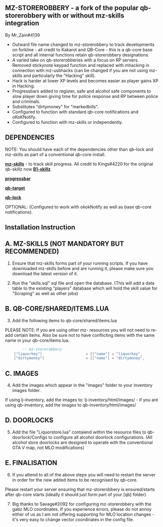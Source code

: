 ## MZ-STOREROBBERY - a fork of the popular qb-storerobbery with or without mz-skills integration

By Mr_Zain#4139

- Outward file name changed to mz-storerobbery to track developments on forkline - all credit to Kakarot and QB-Core - this is a qb-core base script and all internal functions retain qb-storerobbery designations.
- A varied take on qb-storerobberies with a focus on RP servers. Removed stickynote keypad function and replaced with mhacking in connection with mz-usbhacks (can be changed if you are not using mz-skills and particularly the "Hacking" skill).
- Hack is harder at lower XP levels and becomes easier as player gains XP in Hacking.
- Progressbars added to register, safe and alcohol safe components to slow player down giving time for police response and RP between police and criminals.
- Substitutes "dirtymoney" for "markedbills".
- Configured to function with standard qb-core notifications and oKoKNotify.
- Configured to function with mz-skills or independently. 

## DEPENDENCIES

NOTE: You should have each of the dependencies other than qb-lock and mz-skills as part of a conventional qb-core install.

**[mz-skills](https://github.com/MrZainRP/mz-skills)** - to track skill progress. All credit to Kings#4220 for the original qb-skillz now **[B1-skillz](https://github.com/Burn-One-Studios/B1-skillz)**

**[progressbar](https://github.com/qbcore-framework/progressbar)**

**[qb-target](https://github.com/qbcore-framework/qb-target)**

**[qb-lock](https://github.com/Nathan-FiveM/qb-lock)**

OPTIONAL: (Configured to work with okokNotify as well as base qb-core notifications).

## Installation Instruction

## A. MZ-SKILLS (NOT MANDATORY BUT RECOMMENDED)

1. Ensure that mz-skills forms part of your running scripts. If you have downloaded mz-skills before and are running it, please make sure you download the latest version of it. 

2. Run the "skills.sql" sql file and open the database. (This will add a data table to the existing "players" database which will hold the skill value for "Scraping" as well as other jobs)

## B. QB-CORE/SHARED/ITEMS.LUA

3. Add the following items to qb-core/shared/items.lua 

PLEASE NOTE: If you are using other mz- resources you will not need to re-add certain items. Also be sure not to have conflicting items with the same name in your qb-core/items.lua.

```lua
		-- mz-storerobbery
	["liquorkey"] 					 = {["name"] = "liquorkey", 					["label"] = "Liquor Storeroom", 		["weight"] = 200, 		["type"] = "item", 		["image"] = "liquorkey.png", 			["unique"] = false, 		["useable"] = true, 	["shouldClose"] = false,   ["combinable"] = nil,   ["description"] = "A curious key with the label 'Liquor Storeroom'."},
    ["dirtymoney"]                   = {["name"] = "dirtymoney",                    ["label"] = "Dirty Money",              ["weight"] = 0,         ["type"] = "item",      ["image"] = "dirtymoney.png",           ["unique"] = false,		["useable"] = true,     ["shouldClose"] = false,    ["combinable"] = nil,  ["description"] = "The ill-gotten proceeds of criminal activity."},  
```

## C. IMAGES

4. Add the images which appear in the "images" folder to your inventory images folder. 

If using lj-inventory, add the images to: lj-inventory/html/images/ - if you are using qb-inventory, add the images to qb-inventory/html/images/

## D. DOORLOCKS

5. Add the file "Liquorstore.lua" contaiend within the resource files to qb-doorlock/Configs to configure all alcohol doorlock configurations. (All alcohol store doorlocks are designed to operate with the conventional GTA V map, not MLO modifications)

## E. FINALISATION

6. If you attend to all of the above steps you will need to restart the server in order for the new added items to be recognised by qb-core. 

Please restart your server ensuring that mz-storerobbery is ensured/starts after qb-core starts (ideally it should just form part of your [qb] folder).

7. Big thanks to Savage#2092 for configuring mz-storerobbery with the gabz MLO coordinates. If you experience errors, please do not annoy either of us as I am not offering supporting for MLO location changes - it's very easy to change vector coordinates in the config file.
